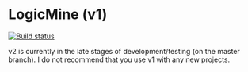 # LogicMine (v1)

[![Build status](https://ci.appveyor.com/api/projects/status/64lxchshfdgpxccp/branch/master?svg=true)](https://ci.appveyor.com/project/tdinucci/logicmine-aed8p/branch/master)

v2 is currently in the late stages of development/testing (on the master branch).  I do not recommend that you use v1 with any new projects.
